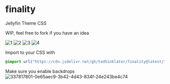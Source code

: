 # finality
Jellyfin Theme CSS

WIP, feel free to fork if you have an idea

![1](https://i.imgur.com/0XGTGp1.gif)
![2](https://i.imgur.com/BEDiM2t.gif)
![3](https://i.imgur.com/UJVakUw.gif)
![4](https://i.imgur.com/d1I53HU.gif)

Import to your CSS with

```css
@import url("https://cdn.jsdelivr.net/gh/tedhinklater/finality@latest/finality.css");

```
Make sure you enable backdrops
![337817801-0e65aec9-3b42-4d43-834f-24e243be4c74](https://github.com/tedhinklater/finality/assets/66086488/a52f8335-6661-4840-a58e-e791b43e674d)
